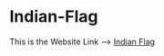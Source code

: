 # Indian-Flag
This is the Website Link --> [Indian Flag]( https://karakrohan.github.io/Indian-flag/)
